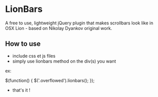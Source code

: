 LionBars
========

A free to use, lightweight jQuery plugin that makes scrollbars look like in OSX Lion - based on Nikolay Dyankov original work.

How to use
----------

 - include css et js files
 - simply use lionbars method on the div(s) you want

ex:

$(function() {
  $('.overflowed').lionbars();
});

 - that's it !

